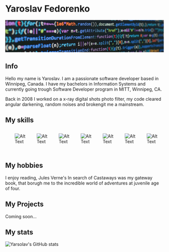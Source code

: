 # Yaroslav Fedorenko
![Alt Text](src/media/git-background.jpg)

## Info
  Hello my name is Yaroslav. I am a passionate software developer based in Winnipeg, Canada.
  I have my bachelors in Information Systems and currently going trough Software Developer
  program in MITT, Winnipeg, CA.

  Back in 2008 I worked on a x-ray digital shots photo filter, my code cleared
  angular darkening, random noises and brokengit me a mainstream.

  ## My skills
<div style="display: flex; padding: 10px; margin: 20px 20px;">
<img src="https://user-images.githubusercontent.com/25181517/192158954-f88b5814-d510-4564-b285-dff7d6400dad.png" alt="Alt Text" width="50" height="50" style="margin-right:20px">
<img src="https://user-images.githubusercontent.com/25181517/183898674-75a4a1b1-f960-4ea9-abcb-637170a00a75.png" alt="Alt Text" width="50" height="50" style="margin-right:20px">
<img src="https://user-images.githubusercontent.com/25181517/117447155-6a868a00-af3d-11eb-9cfe-245df15c9f3f.png" alt="Alt Text" width="50" height="50" style="margin-right:20px">
<img src="https://user-images.githubusercontent.com/25181517/183568594-85e280a7-0d7e-4d1a-9028-c8c2209e073c.png" alt="Alt Text" width="50" height="50" style="margin-right:20px">
<img src="https://user-images.githubusercontent.com/25181517/192106073-90fffafe-3562-4ff9-a37e-c77a2da0ff58.png" alt="Alt Text" width="50" height="50" style="margin-right:20px">
<img src="https://user-images.githubusercontent.com/25181517/121405384-444d7300-c95d-11eb-959f-913020d3bf90.png" alt="Alt Text" width="50" height="50" style="margin-right:20px">
<img src="https://user-images.githubusercontent.com/25181517/183896128-ec99105a-ec1a-4d85-b08b-1aa1620b2046.png" alt="Alt Text" width="50" height="50"> </div>

## My hobbies
I enjoy reading, Jules Verne's In search of Castaways was my gateway book, that borugh me to the incredible world of adventures at juvenile age of four. 

## My Projects
Coming soon...

## My stats

![Yarsolav's GitHub stats](https://github-readme-stats.vercel.app/api?username=y-fedorenko&theme=github_dark&show_icons=true)